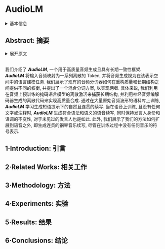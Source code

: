 # AudioLM

<details>
<summary>基本信息</summary>

- 标题: "AudioLM: A Language Modeling Approach to Audio Generation"
- 作者:
  - 01 Zalan Borsos
  - 02 Raphael Marinier
  - 03 Damien Vincent
  - 04 Eugene Kharitonov
  - 05 Olivier Pietquin
  - 06 Matt Sharifi
  - 07 Dominik Roblek
  - 08 Olivier Teboul
  - 09 David Grangier
  - 10 Marco Tagliasacchi
  - 11 Neil Zeghidour
- 链接:
  - [ArXiv](https://arxiv.org/abs/2209.03143)
  - [Publication](https://doi.org/10.1109/TASLP.2023.3288409)
  - [Github]
  - [Demo](https://google-research.github.io/seanet/audiolm/examples/)
- 文件:
  - [ArXiv](_PDF/2209.03143v2__AudioLM__A_Language_Modeling_Approach_to_Audio_Generation.pdf)
  - [Publication](_PDF/2209.03143p0__AudioLM__TASLP2023.pdf)

</details>

## Abstract: 摘要

<details>
<summary>展开原文</summary>

We introduce ***AudioLM***, a framework for high-quality audio generation with long-term consistency.
***AudioLM*** maps the input audio to a sequence of discrete tokens and casts audio generation as a language modeling task in this representation space.
We show how existing audio tokenizers provide different trade-offs between reconstruction quality and long-term structure, and we propose a hybrid tokenization scheme to achieve both objectives.
Namely, we leverage the discretized activations of a masked language model pre-trained on audio to capture long-term structure and the discrete codes produced by a neural audio codec to achieve high-quality synthesis.
By training on large corpora of raw audio waveforms, ***AudioLM*** learns to generate natural and coherent continuations given short prompts.
When trained on speech, and without any transcript or annotation, ***AudioLM*** generates syntactically and semantically plausible speech continuations while also maintaining speaker identity and prosody for unseen speakers.
Furthermore, we demonstrate how our approach extends beyond speech by generating coherent piano music continuations, despite being trained without any symbolic representation of music.

</details>
<br>

我们介绍了 ***AudioLM***, 一个用于高质量音频生成且具有长期一致性框架.
***AudioLM*** 将输入音频映射为一系列离散的 Token, 并将音频生成视为在该表示空间中的语言建模任务.
我们展示了现有的音频分词器如何在重构质量和长期结构之间提供不同的权衡, 并提出了一个混合分词方案, 以实现两者.
具体来说, 我们利用在音频上预训练的掩码语言模型的离散激活来捕获长期结构, 并利用神经音频编解码器生成的离散代码来实现高质量合成.
通过在大量原始音频波形的语料库上训练, ***AudioLM*** 学习生成短语提示下的自然且连贯的续写.
当在语音上训练, 且没有任何文字或注释时, ***AudioLM*** 生成符合语法和语义的语音续写, 同时保持发言人身份和语调的不变性, 对于未见过的发言人也是如此.
此外, 我们展示了我们的方法如何扩展到语音之外, 即生成连贯的钢琴音乐续写, 尽管在训练过程中没有任何音乐的符号表示.

## 1·Introduction: 引言

## 2·Related Works: 相关工作

## 3·Methodology: 方法

## 4·Experiments: 实验

## 5·Results: 结果

## 6·Conclusions: 结论
